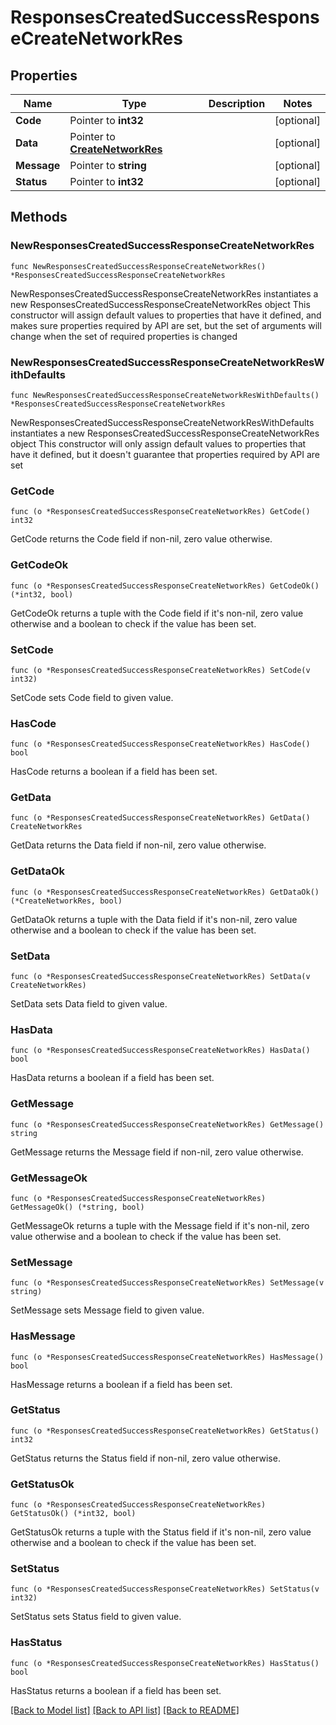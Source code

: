 # ResponsesCreatedSuccessResponseCreateNetworkRes

## Properties

Name | Type | Description | Notes
------------ | ------------- | ------------- | -------------
**Code** | Pointer to **int32** |  | [optional] 
**Data** | Pointer to [**CreateNetworkRes**](CreateNetworkRes.md) |  | [optional] 
**Message** | Pointer to **string** |  | [optional] 
**Status** | Pointer to **int32** |  | [optional] 

## Methods

### NewResponsesCreatedSuccessResponseCreateNetworkRes

`func NewResponsesCreatedSuccessResponseCreateNetworkRes() *ResponsesCreatedSuccessResponseCreateNetworkRes`

NewResponsesCreatedSuccessResponseCreateNetworkRes instantiates a new ResponsesCreatedSuccessResponseCreateNetworkRes object
This constructor will assign default values to properties that have it defined,
and makes sure properties required by API are set, but the set of arguments
will change when the set of required properties is changed

### NewResponsesCreatedSuccessResponseCreateNetworkResWithDefaults

`func NewResponsesCreatedSuccessResponseCreateNetworkResWithDefaults() *ResponsesCreatedSuccessResponseCreateNetworkRes`

NewResponsesCreatedSuccessResponseCreateNetworkResWithDefaults instantiates a new ResponsesCreatedSuccessResponseCreateNetworkRes object
This constructor will only assign default values to properties that have it defined,
but it doesn't guarantee that properties required by API are set

### GetCode

`func (o *ResponsesCreatedSuccessResponseCreateNetworkRes) GetCode() int32`

GetCode returns the Code field if non-nil, zero value otherwise.

### GetCodeOk

`func (o *ResponsesCreatedSuccessResponseCreateNetworkRes) GetCodeOk() (*int32, bool)`

GetCodeOk returns a tuple with the Code field if it's non-nil, zero value otherwise
and a boolean to check if the value has been set.

### SetCode

`func (o *ResponsesCreatedSuccessResponseCreateNetworkRes) SetCode(v int32)`

SetCode sets Code field to given value.

### HasCode

`func (o *ResponsesCreatedSuccessResponseCreateNetworkRes) HasCode() bool`

HasCode returns a boolean if a field has been set.

### GetData

`func (o *ResponsesCreatedSuccessResponseCreateNetworkRes) GetData() CreateNetworkRes`

GetData returns the Data field if non-nil, zero value otherwise.

### GetDataOk

`func (o *ResponsesCreatedSuccessResponseCreateNetworkRes) GetDataOk() (*CreateNetworkRes, bool)`

GetDataOk returns a tuple with the Data field if it's non-nil, zero value otherwise
and a boolean to check if the value has been set.

### SetData

`func (o *ResponsesCreatedSuccessResponseCreateNetworkRes) SetData(v CreateNetworkRes)`

SetData sets Data field to given value.

### HasData

`func (o *ResponsesCreatedSuccessResponseCreateNetworkRes) HasData() bool`

HasData returns a boolean if a field has been set.

### GetMessage

`func (o *ResponsesCreatedSuccessResponseCreateNetworkRes) GetMessage() string`

GetMessage returns the Message field if non-nil, zero value otherwise.

### GetMessageOk

`func (o *ResponsesCreatedSuccessResponseCreateNetworkRes) GetMessageOk() (*string, bool)`

GetMessageOk returns a tuple with the Message field if it's non-nil, zero value otherwise
and a boolean to check if the value has been set.

### SetMessage

`func (o *ResponsesCreatedSuccessResponseCreateNetworkRes) SetMessage(v string)`

SetMessage sets Message field to given value.

### HasMessage

`func (o *ResponsesCreatedSuccessResponseCreateNetworkRes) HasMessage() bool`

HasMessage returns a boolean if a field has been set.

### GetStatus

`func (o *ResponsesCreatedSuccessResponseCreateNetworkRes) GetStatus() int32`

GetStatus returns the Status field if non-nil, zero value otherwise.

### GetStatusOk

`func (o *ResponsesCreatedSuccessResponseCreateNetworkRes) GetStatusOk() (*int32, bool)`

GetStatusOk returns a tuple with the Status field if it's non-nil, zero value otherwise
and a boolean to check if the value has been set.

### SetStatus

`func (o *ResponsesCreatedSuccessResponseCreateNetworkRes) SetStatus(v int32)`

SetStatus sets Status field to given value.

### HasStatus

`func (o *ResponsesCreatedSuccessResponseCreateNetworkRes) HasStatus() bool`

HasStatus returns a boolean if a field has been set.


[[Back to Model list]](../README.md#documentation-for-models) [[Back to API list]](../README.md#documentation-for-api-endpoints) [[Back to README]](../README.md)


